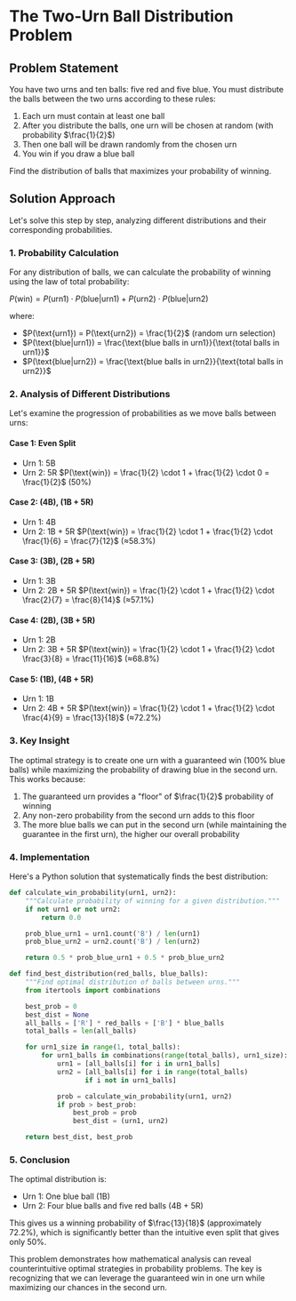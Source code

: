 # The Two-Urn Ball Distribution Problem

## Problem Statement

You have two urns and ten balls: five red and five blue. You must distribute the balls between the two urns according to these rules:

1. Each urn must contain at least one ball
2. After you distribute the balls, one urn will be chosen at random (with probability $\frac{1}{2}$)
3. Then one ball will be drawn randomly from the chosen urn
4. You win if you draw a blue ball

Find the distribution of balls that maximizes your probability of winning.

## Solution Approach

Let's solve this step by step, analyzing different distributions and their corresponding probabilities.

### 1. Probability Calculation

For any distribution of balls, we can calculate the probability of winning using the law of total probability:

$P(\text{win}) = P(\text{urn1}) \cdot P(\text{blue|urn1}) + P(\text{urn2}) \cdot P(\text{blue|urn2})$

where:

- $P(\text{urn1}) = P(\text{urn2}) = \frac{1}{2}$ (random urn selection)
- $P(\text{blue|urn1}) = \frac{\text{blue balls in urn1}}{\text{total balls in urn1}}$
- $P(\text{blue|urn2}) = \frac{\text{blue balls in urn2}}{\text{total balls in urn2}}$

### 2. Analysis of Different Distributions

Let's examine the progression of probabilities as we move balls between urns:

#### Case 1: Even Split

- Urn 1: 5B
- Urn 2: 5R
  $P(\text{win}) = \frac{1}{2} \cdot 1 + \frac{1}{2} \cdot 0 = \frac{1}{2}$ (50%)

#### Case 2: (4B), (1B + 5R)

- Urn 1: 4B
- Urn 2: 1B + 5R
  $P(\text{win}) = \frac{1}{2} \cdot 1 + \frac{1}{2} \cdot \frac{1}{6} = \frac{7}{12}$ (≈58.3%)

#### Case 3: (3B), (2B + 5R)

- Urn 1: 3B
- Urn 2: 2B + 5R
  $P(\text{win}) = \frac{1}{2} \cdot 1 + \frac{1}{2} \cdot \frac{2}{7} = \frac{8}{14}$ (≈57.1%)

#### Case 4: (2B), (3B + 5R)

- Urn 1: 2B
- Urn 2: 3B + 5R
  $P(\text{win}) = \frac{1}{2} \cdot 1 + \frac{1}{2} \cdot \frac{3}{8} = \frac{11}{16}$ (≈68.8%)

#### Case 5: (1B), (4B + 5R)

- Urn 1: 1B
- Urn 2: 4B + 5R
  $P(\text{win}) = \frac{1}{2} \cdot 1 + \frac{1}{2} \cdot \frac{4}{9} = \frac{13}{18}$ (≈72.2%)

### 3. Key Insight

The optimal strategy is to create one urn with a guaranteed win (100% blue balls) while maximizing the probability of drawing blue in the second urn. This works because:

1. The guaranteed urn provides a "floor" of $\frac{1}{2}$ probability of winning
2. Any non-zero probability from the second urn adds to this floor
3. The more blue balls we can put in the second urn (while maintaining the guarantee in the first urn), the higher our overall probability

### 4. Implementation

Here's a Python solution that systematically finds the best distribution:

```python
def calculate_win_probability(urn1, urn2):
    """Calculate probability of winning for a given distribution."""
    if not urn1 or not urn2:
        return 0.0

    prob_blue_urn1 = urn1.count('B') / len(urn1)
    prob_blue_urn2 = urn2.count('B') / len(urn2)

    return 0.5 * prob_blue_urn1 + 0.5 * prob_blue_urn2

def find_best_distribution(red_balls, blue_balls):
    """Find optimal distribution of balls between urns."""
    from itertools import combinations

    best_prob = 0
    best_dist = None
    all_balls = ['R'] * red_balls + ['B'] * blue_balls
    total_balls = len(all_balls)

    for urn1_size in range(1, total_balls):
        for urn1_balls in combinations(range(total_balls), urn1_size):
            urn1 = [all_balls[i] for i in urn1_balls]
            urn2 = [all_balls[i] for i in range(total_balls)
                   if i not in urn1_balls]

            prob = calculate_win_probability(urn1, urn2)
            if prob > best_prob:
                best_prob = prob
                best_dist = (urn1, urn2)

    return best_dist, best_prob
```

### 5. Conclusion

The optimal distribution is:

- Urn 1: One blue ball (1B)
- Urn 2: Four blue balls and five red balls (4B + 5R)

This gives us a winning probability of $\frac{13}{18}$ (approximately 72.2%), which is significantly better than the intuitive even split that gives only 50%.

This problem demonstrates how mathematical analysis can reveal counterintuitive optimal strategies in probability problems. The key is recognizing that we can leverage the guaranteed win in one urn while maximizing our chances in the second urn.
